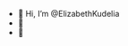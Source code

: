 - 👋 Hi, I’m @ElizabethKudelia
- 👀 
- 🌱 

<!---
ElizabethKudelia/ElizabethKudelia is a ✨ special ✨ repository because its `README.md` (this file) appears on your GitHub profile.
You can click the Preview link to take a look at your changes.
--->
